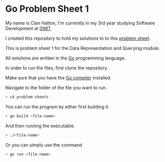 # Go Problem Sheet 1
My name is Cian Hatton, I'm currently in my 3rd year studying Software Development at [GMIT](http://www.gmit.ie/).

I created this repository to hold my solutions to to this [problem sheet](https://data-representation.github.io/problems/go-fundamentals.html).

This is problem sheet 1 for the Data Representation and Querying module.

All solutions are written in the [Go](https://golang.org/) programming language.

In order to run the files, first clone the repository.

Make sure that you have the [Go compiler](https://golang.org/dl/)  installed.

Navigate to the folder of the file you want to run.

```bash
> cd problem-sheets
```

You can run the program by either first building it.

```bash
> go build <file-name>
```

And then running the executable.

```bash
> ./<file-name>
```

Or you can simply use the command

```bash
> go run <file-name>
```


